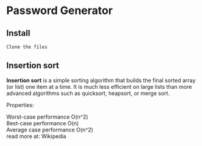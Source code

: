 #  Password Generator



## Install

```
Clone the files 
```

## Insertion sort


**Insertion sort** is a simple sorting algorithm that builds the final sorted array (or list) one item at a time. It is much less efficient on large lists than more advanced algorithms such as quicksort, heapsort, or merge sort.

Properties:

Worst-case performance O(n^2)   
Best-case performance O(n)   
Average case performance O(n^2)    
read more at: Wikipedia
